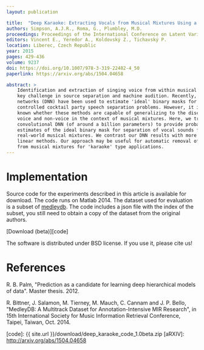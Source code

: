 ```yaml
---
layout: publication

title:  "Deep Karaoke: Extracting Vocals from Musical Mixtures Using a Convolutional Deep Neural Network"
authors: Simpson, A.J.R., Roma, G., Plumbley, M.D.
proceedings: Proceedings of the International Conference on Latent Variable Analysis and Signal Separation (LVA/ICA)
editors: Vincent E., Yeredor A., Koldovský Z., Tichavský P. 
location: Liberec, Czech Republic
year: 2015
pages: 429-436
volume: 9237
doi: https://doi.org/10.1007/978-3-319-22482-4_50
paperlink: https://arxiv.org/abs/1504.04658

abstract: >
    Identification and extraction of singing voice from within musical mixtures is a
    key challenge in source separation and machine audition. Recently, deep neural
    networks (DNN) have been used to estimate 'ideal' binary masks for carefully
    controlled cocktail party speech separation problems. However, it is not yet
    known whether these methods are capable of generalizing to the discrimination of
    voice and non-voice in the context of musical mixtures. Here, we trained a
    convolutional DNN (of around a billion parameters) to provide probabilistic
    estimates of the ideal binary mask for separation of vocal sounds from
    real-world musical mixtures. We contrast our DNN results with more traditional
    linear methods. Our approach may be useful for automatic removal of vocal sounds
    from musical mixtures for 'karaoke' type applications.
---
```


# Implementation

Source code for the experiments described in this article is available for
download. The code runs on Matlab 2014. The dataset used for evaluation is a
subset of [medleydb][medleydb]. The code includes a json file with the index of
the subset, you still need to obtain a copy of the dataset from the original
authors.

[Download (beta)][code]

The software is distributed under BSD license. If you use it, please cite us!

# References

R. B. Palm, "Prediction as a candidate for learning deep hierarchical models of data". Master thesis. 2012.

R. Bittner, J. Salamon, M. Tierney, M. Mauch, C. Cannam and J. P. Bello, "MedleyDB: A Multitrack Dataset for Annotation-Intensive MIR Research", in 15th International Society for Music Information Retrieval Conference, Taipei, Taiwan, Oct. 2014.

[medleydb]: http://medleydb.weebly.com
[code]: {{ site.url }}/download/deep_karaoke_code_1.0beta.zip
[aRXIV]: http://arxiv.org/abs/1504.04658
